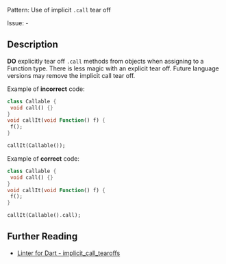 Pattern: Use of implicit `.call` tear off

Issue: -

## Description

**DO** explicitly tear off `.call` methods from objects when assigning to a Function
type. There is less magic with an explicit tear off. Future language versions
may remove the implicit call tear off.

Example of **incorrect** code:
```dart
class Callable {
 void call() {}
}
void callIt(void Function() f) {
 f();
}

callIt(Callable());
```

Example of **correct** code:
```dart
class Callable {
 void call() {}
}
void callIt(void Function() f) {
 f();
}

callIt(Callable().call);
```

## Further Reading

* [Linter for Dart - implicit_call_tearoffs](https://dart.dev/tools/linter-rules/implicit_call_tearoffs)